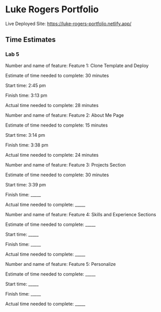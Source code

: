 # Luke Rogers Portfolio

Live Deployed Site: <https://luke-rogers-portfolio.netlify.app/>

## Time Estimates

### Lab 5

Number and name of feature: Feature 1: Clone Template and Deploy

Estimate of time needed to complete: 30 minutes

Start time: 2:45 pm

Finish time: 3:13 pm

Actual time needed to complete: 28 minutes

Number and name of feature: Feature 2: About Me Page

Estimate of time needed to complete: 15 minutes

Start time: 3:14 pm

Finish time: 3:38 pm

Actual time needed to complete: 24 minutes

Number and name of feature: Feature 3: Projects Section

Estimate of time needed to complete: 30 minutes

Start time: 3:39 pm

Finish time: _____

Actual time needed to complete: _____

Number and name of feature: Feature 4: Skills and Experience Sections

Estimate of time needed to complete: _____

Start time: _____

Finish time: _____

Actual time needed to complete: _____

Number and name of feature: Feature 5: Personalize

Estimate of time needed to complete: _____

Start time: _____

Finish time: _____

Actual time needed to complete: _____

